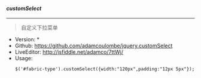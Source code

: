 #### *customSelect*
---
> 自定义下拉菜单

* Version: *
* Github: https://github.com/adamcoulombe/jquery.customSelect
* LiveEditor: http://jsfiddle.net/adamco/7ttWj/
* Usage:
  ```
  $('#fabric-type').customSelect({width:"120px",padding:"12px 5px"});
  ```